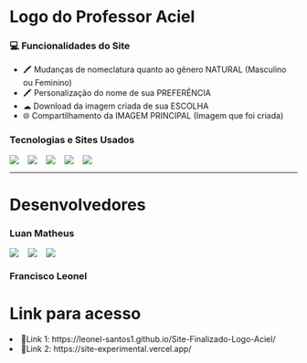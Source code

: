 <h1>Logo do Professor Aciel</h1>
<h3>💻 Funcionalidades do Site</h3>

<ul>
  <li>🖍  Mudanças de nomeclatura quanto ao gênero NATURAL (Masculino ou Feminino)</li>
  <li>🖍  Personalização do nome de sua PREFERÊNCIA</li>
  <li>☁  Download da imagem criada de sua ESCOLHA</li>
  <li>🌐 Compartilhamento da IMAGEM PRINCIPAL (Imagem que foi criada)</li>
</ul>

<h3>Tecnologias e Sites Usados</h3>

<div style="display:flex; gap: 1rem">
<img src='https://img.shields.io/badge/Figma-F24E1E?style=for-the-badge&logo=figma&logoColor=white'/>
<img src='https://img.shields.io/badge/MDN_Web_Docs-black?style=for-the-badge&logo=mdnwebdocs&logoColor=white'/>
<img src = "https://img.shields.io/badge/VSCode-0078D4?style=for-the-badge&logo=visual%20studio%20code&logoColor=white"/>
<img src = "https://img.shields.io/badge/JavaScript-323330?style=for-the-badge&logo=javascript&logoColor=F7DF1E"/>
<img src = "https://img.shields.io/badge/GitHub-100000?style=for-the-badge&logo=github&logoColor=white"/>
</div>

<hr>
<h1>Desenvolvedores</h1>

<h3>Luan Matheus</h3>

<div style="display:flex; gap: 1rem">
  <a href = "https://instagram.com/luan_matheuscosta?igshid=ZDdkNTZiNTM="><img src = "https://img.shields.io/badge/Instagram-E4405F?style=for-the-badge&logo=instagram&logoColor=white"/></a>
  <a href="https://wa.me/+5599988233210"><img src = "https://img.shields.io/badge/WhatsApp-25D366?style=for-the-badge&logo=whatsapp&logoColor=white"/></a>
  <a href="https://www.linkedin.com/in/luan-matheus-ferreira-costa-903022214/"><img src = "https://img.shields.io/badge/LinkedIn-0077B5?style=for-the-badge&logo=linkedin&logoColor=white"/></a>
</div>

<h3>Francisco Leonel</h3>

<h1> Link para acesso </h1>
  <li>🔗Link 1: https://leonel-santos1.github.io/Site-Finalizado-Logo-Aciel/</li>
  <li>🔗Link 2: https://site-experimental.vercel.app/</li>
